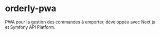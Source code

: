 # orderly-pwa
PWA pour la gestion des commandes à emporter, développée avec Next.js et Symfony API Platform.
